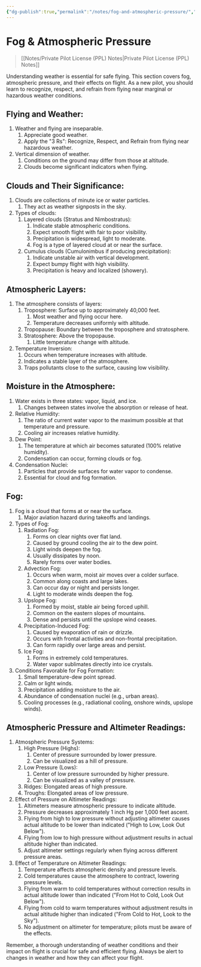 ```yaml
---
{"dg-publish":true,"permalink":"/notes/fog-and-atmospheric-pressure/","title":"Fog & Atmospheric Pressure","tags":["aviation","classnotes"]}
---
```



# Fog & Atmospheric Pressure
> [[Notes/Private Pilot License (PPL) Notes\|Private Pilot License (PPL) Notes]]

Understanding weather is essential for safe flying. This section covers fog, atmospheric pressure, and their effects on flight. As a new pilot, you should learn to recognize, respect, and refrain from flying near marginal or hazardous weather conditions.

## Flying and Weather:

1. Weather and flying are inseparable.
    1. Appreciate good weather.
    2. Apply the "3 Rs": Recognize, Respect, and Refrain from flying near hazardous weather.
2. Vertical dimension of weather.
    1. Conditions on the ground may differ from those at altitude.
    2. Clouds become significant indicators when flying.

## Clouds and Their Significance:

1. Clouds are collections of minute ice or water particles.
    1. They act as weather signposts in the sky.
2. Types of clouds:
    1. Layered clouds (Stratus and Nimbostratus):
        1. Indicate stable atmospheric conditions.
        2. Expect smooth flight with fair to poor visibility.
        3. Precipitation is widespread, light to moderate.
        4. Fog is a type of layered cloud at or near the surface.
    2. Cumulus clouds (Cumulonimbus if producing precipitation):
        1. Indicate unstable air with vertical development.
        2. Expect bumpy flight with high visibility.
        3. Precipitation is heavy and localized (showery).

## Atmospheric Layers:

1. The atmosphere consists of layers:
    1. Troposphere: Surface up to approximately 40,000 feet.
        1. Most weather and flying occur here.
        2. Temperature decreases uniformly with altitude.
    2. Tropopause: Boundary between the troposphere and stratosphere.
    3. Stratosphere: Above the tropopause.
        1. Little temperature change with altitude.
2. Temperature Inversion:
    1. Occurs when temperature increases with altitude.
    2. Indicates a stable layer of the atmosphere.
    3. Traps pollutants close to the surface, causing low visibility.

## Moisture in the Atmosphere:

1. Water exists in three states: vapor, liquid, and ice.
    1. Changes between states involve the absorption or release of heat.
2. Relative Humidity:
    1. The ratio of current water vapor to the maximum possible at that temperature and pressure.
    2. Cooling air increases relative humidity.
3. Dew Point:
    1. The temperature at which air becomes saturated (100% relative humidity).
    2. Condensation can occur, forming clouds or fog.
4. Condensation Nuclei:
    1. Particles that provide surfaces for water vapor to condense.
    2. Essential for cloud and fog formation.

## Fog:

1. Fog is a cloud that forms at or near the surface.
    1. Major aviation hazard during takeoffs and landings.
2. Types of Fog:
    1. Radiation Fog:
        1. Forms on clear nights over flat land.
        2. Caused by ground cooling the air to the dew point.
        3. Light winds deepen the fog.
        4. Usually dissipates by noon.
        5. Rarely forms over water bodies.
    2. Advection Fog:
        1. Occurs when warm, moist air moves over a colder surface.
        2. Common along coasts and large lakes.
        3. Can occur day or night and persists longer.
        4. Light to moderate winds deepen the fog.
    3. Upslope Fog:
        1. Formed by moist, stable air being forced uphill.
        2. Common on the eastern slopes of mountains.
        3. Dense and persists until the upslope wind ceases.
    4. Precipitation-Induced Fog:
        1. Caused by evaporation of rain or drizzle.
        2. Occurs with frontal activities and non-frontal precipitation.
        3. Can form rapidly over large areas and persist.
    5. Ice Fog:
        1. Forms in extremely cold temperatures.
        2. Water vapor sublimates directly into ice crystals.
3. Conditions Favorable for Fog Formation:
    1. Small temperature-dew point spread.
    2. Calm or light winds.
    3. Precipitation adding moisture to the air.
    4. Abundance of condensation nuclei (e.g., urban areas).
    5. Cooling processes (e.g., radiational cooling, onshore winds, upslope winds).

## Atmospheric Pressure and Altimeter Readings:

1. Atmospheric Pressure Systems:
    1. High Pressure (Highs):
        1. Center of pressure surrounded by lower pressure.
        2. Can be visualized as a hill of pressure.
    2. Low Pressure (Lows):
        1. Center of low pressure surrounded by higher pressure.
        2. Can be visualized as a valley of pressure.
    3. Ridges: Elongated areas of high pressure.
    4. Troughs: Elongated areas of low pressure.
2. Effect of Pressure on Altimeter Readings:
    1. Altimeters measure atmospheric pressure to indicate altitude.
    2. Pressure decreases approximately 1 inch Hg per 1,000 feet ascent.
    3. Flying from high to low pressure without adjusting altimeter causes actual altitude to be lower than indicated ("High to Low, Look Out Below").
    4. Flying from low to high pressure without adjustment results in actual altitude higher than indicated.
    5. Adjust altimeter settings regularly when flying across different pressure areas.
3. Effect of Temperature on Altimeter Readings:
    1. Temperature affects atmospheric density and pressure levels.
    2. Cold temperatures cause the atmosphere to contract, lowering pressure levels.
    3. Flying from warm to cold temperatures without correction results in actual altitude lower than indicated ("From Hot to Cold, Look Out Below").
    4. Flying from cold to warm temperatures without adjustment results in actual altitude higher than indicated ("From Cold to Hot, Look to the Sky").
    5. No adjustment on altimeter for temperature; pilots must be aware of the effects.

Remember, a thorough understanding of weather conditions and their impact on flight is crucial for safe and efficient flying. Always be alert to changes in weather and how they can affect your flight.